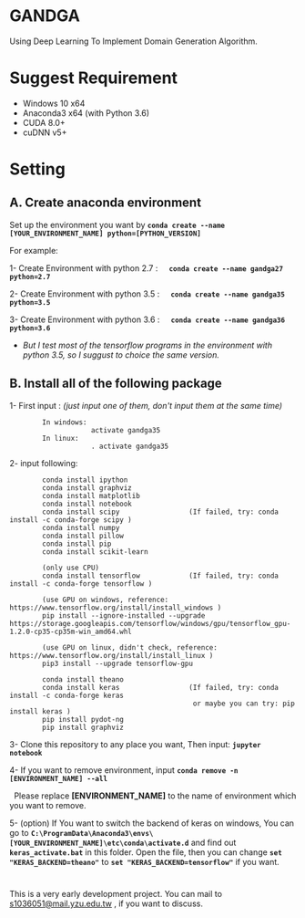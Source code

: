 # GANDGA
Using Deep Learning To Implement Domain Generation Algorithm.

# Suggest Requirement
* Windows 10 x64
* Anaconda3 x64 (with Python 3.6)
* CUDA 8.0+
* cuDNN v5+

# Setting
## A. Create anaconda environment

Set up the environment you want by **`conda create --name [YOUR_ENVIRONMENT_NAME] python=[PYTHON_VERSION]`**

For example: 

1- Create Environment with python 2.7 :     **`conda create --name gandga27 python=2.7`**

2- Create Environment with python 3.5 :     **`conda create --name gandga35 python=3.5`**

3- Create Environment with python 3.6 :     **`conda create --name gandga36 python=3.6`**

* *But I test most of the tensorflow programs in the environment with python 3.5, so I suggust to choice the same version.*

## B. Install all of the following package

1- First input : *(just input one of them, don't input them at the same time)*

            In windows:
                        activate gandga35
            In linux:
                        . activate gandga35
    
2- input following:

            conda install ipython
            conda install graphviz
            conda install matplotlib
            conda install notebook
            conda install scipy                 (If failed, try: conda install -c conda-forge scipy )
            conda install numpy 
            conda install pillow
            conda install pip
            conda install scikit-learn
            
            (only use CPU)
            conda install tensorflow            (If failed, try: conda install -c conda-forge tensorflow )
            
            (use GPU on windows, reference: https://www.tensorflow.org/install/install_windows )
            pip install --ignore-installed --upgrade https://storage.googleapis.com/tensorflow/windows/gpu/tensorflow_gpu-1.2.0-cp35-cp35m-win_amd64.whl
            
            (use GPU on linux, didn't check, reference: https://www.tensorflow.org/install/install_linux )
            pip3 install --upgrade tensorflow-gpu
            
            conda install theano
            conda install keras                 (If failed, try: conda install -c conda-forge keras 
                                                 or maybe you can try: pip install keras )
            pip install pydot-ng  
            pip install graphviz

3- Clone this repository to any place you want, Then input: **`jupyter notebook`** 

4- If you want to remove environment, input **`conda remove -n [ENVIRONMENT_NAME] --all`**

   Please replace **[ENVIRONMENT_NAME]** to the name of environment which you want to remove.

5- (option) If You want to switch the backend of keras on windows, You can go to **`C:\ProgramData\Anaconda3\envs\[YOUR_ENVIRONMENT_NAME]\etc\conda\activate.d`** and find out **`keras_activate.bat`** in this folder. Open the file, then you can change **`set "KERAS_BACKEND=theano"`** to **`set "KERAS_BACKEND=tensorflow"`** if you want.


#

This is a very early development project.
You can mail to s1036051@mail.yzu.edu.tw , if you want to discuss.

